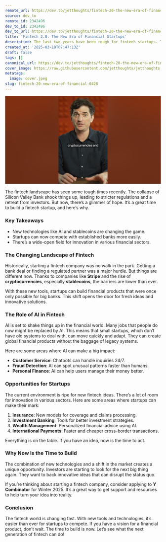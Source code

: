 ```yaml
---
remote_url: https://dev.to/jetthoughts/fintech-20-the-new-era-of-financial-startups-260l
source: dev_to
remote_id: 2342496
dev_to_id: 2342496
dev_to_url: https://dev.to/jetthoughts/fintech-20-the-new-era-of-financial-startups-260l
title: 'Fintech 2.0: The New Era of Financial Startups'
description: The last two years have been rough for fintech startups. The SVB collapse led to regulators clamping down, and investors fled the space. That was good for incumbents and bad for new fintechs. We hope that's about to change and now is a great time to build a fintech startup.
created_at: '2025-03-19T07:47:13Z'
draft: false
tags: []
canonical_url: https://dev.to/jetthoughts/fintech-20-the-new-era-of-financial-startups-260l
cover_image: https://raw.githubusercontent.com/jetthoughts/jetthoughts.github.io/master/content/blog/fintech-20-new-era-of-financial-0428/cover.jpeg
metatags:
  image: cover.jpeg
slug: fintech-20-new-era-of-financial-0428
---
```

[![Fintech 2.0: The New Era of Financial Startups](file_0.jpg)](https://www.youtube.com/watch?v=jJp13H5a-jE)

The fintech landscape has seen some tough times recently. The collapse of Silicon Valley Bank shook things up, leading to stricter regulations and a retreat from investors. But now, there’s a glimmer of hope. It’s a great time to build a fintech startup, and here’s why.

### Key Takeaways

*   New technologies like AI and stablecoins are changing the game.
*   Startups can now compete with established banks more easily.
*   There’s a wide-open field for innovation in various financial sectors.

### The Changing Landscape of Fintech

Historically, starting a fintech company was no walk in the park. Getting a bank deal or finding a regulated partner was a major hurdle. But things are different now. Thanks to companies like **Stripe** and the rise of **cryptocurrencies**, especially **stablecoins**, the barriers are lower than ever.

With these new tools, startups can build financial products that were once only possible for big banks. This shift opens the door for fresh ideas and innovative solutions.

### The Role of AI in Fintech

AI is set to shake things up in the financial world. Many jobs that people do now might be replaced by AI. This means that small startups, which don’t have old systems to deal with, can move quickly and adapt. They can create global financial products without the baggage of legacy systems.

Here are some areas where AI can make a big impact:

*   **Customer Service**: Chatbots can handle inquiries 24/7.
*   **Fraud Detection**: AI can spot unusual patterns faster than humans.
*   **Personal Finance**: AI can help users manage their money better.

### Opportunities for Startups

The current environment is ripe for new fintech ideas. There’s a lot of room for innovation in various sectors. Here are some areas where startups can make their mark:

1.  **Insurance**: New models for coverage and claims processing.
2.  **Investment Banking**: Tools for better investment strategies.
3.  **Wealth Management**: Personalized financial advice using AI.
4.  **International Payments**: Faster and cheaper cross-border transactions.

Everything is on the table. If you have an idea, now is the time to act.

### Why Now Is the Time to Build

The combination of new technologies and a shift in the market creates a unique opportunity. Investors are starting to look for the next big thing again. They want to back innovative ideas that can disrupt the status quo.

If you’re thinking about starting a fintech company, consider applying to **Y Combinator** for Winter 2025. It’s a great way to get support and resources to help turn your idea into reality.

### Conclusion

The fintech world is changing fast. With new tools and technologies, it’s easier than ever for startups to compete. If you have a vision for a financial product, don’t wait. The time to build is now. Let’s see what the next generation of fintech can do!